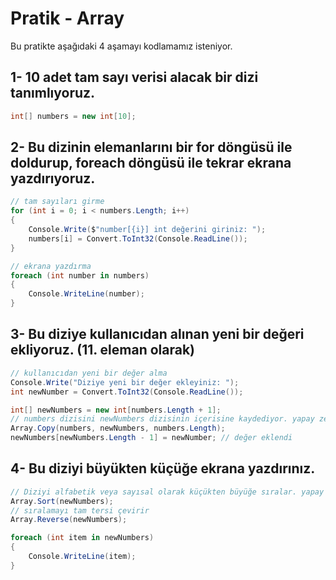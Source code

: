 # Pratik - Array
Bu pratikte aşağıdaki 4 aşamayı kodlamamız isteniyor.

## 1- 10 adet tam sayı verisi alacak bir dizi tanımlıyoruz.
```C#
int[] numbers = new int[10];
```

## 2- Bu dizinin elemanlarını bir for döngüsü ile doldurup, foreach döngüsü ile tekrar ekrana yazdırıyoruz.
```C#
// tam sayıları girme
for (int i = 0; i < numbers.Length; i++)
{
    Console.Write($"number[{i}] int değerini giriniz: ");
    numbers[i] = Convert.ToInt32(Console.ReadLine());
}

// ekrana yazdırma
foreach (int number in numbers)
{
    Console.WriteLine(number);
}
```

## 3- Bu diziye kullanıcıdan alınan yeni bir değeri ekliyoruz. (11. eleman olarak)
```C#
// kullanıcıdan yeni bir değer alma
Console.Write("Diziye yeni bir değer ekleyiniz: ");
int newNumber = Convert.ToInt32(Console.ReadLine());

int[] newNumbers = new int[numbers.Length + 1];
// numbers dizisini newNumbers dizisinin içerisine kaydediyor. yapay zekadan yardım aldım
Array.Copy(numbers, newNumbers, numbers.Length); 
newNumbers[newNumbers.Length - 1] = newNumber; // değer eklendi
```
## 4- Bu diziyi büyükten küçüğe ekrana yazdırınız.
```C#
// Diziyi alfabetik veya sayısal olarak küçükten büyüğe sıralar. yapay zekadan yardım aldım
Array.Sort(newNumbers);
// sıralamayı tam tersi çevirir
Array.Reverse(newNumbers);

foreach (int item in newNumbers)
{
    Console.WriteLine(item);
}
```
